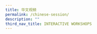 ```yaml
---
title: 华文视频
permalink: /chinese-session/
description: ""
third_nav_title: INTERACTIVE WORKSHOPS
---
```

